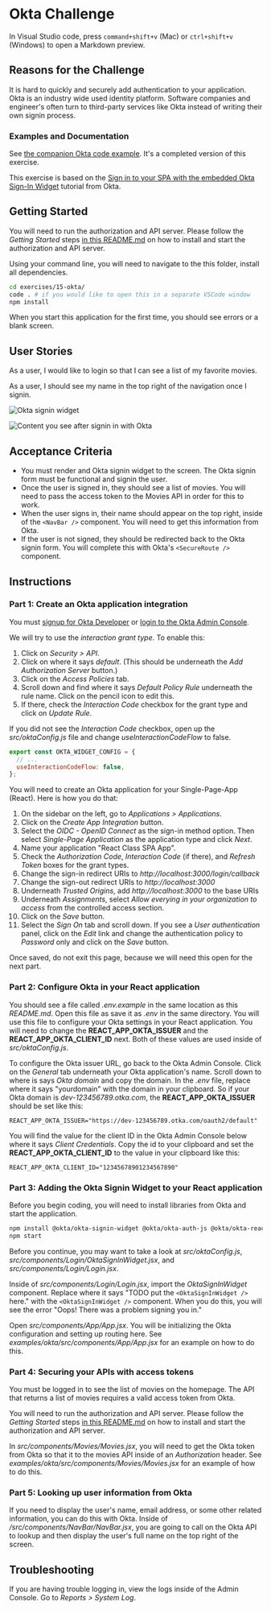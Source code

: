 # Okta Challenge

In Visual Studio code, press `command+shift+v` (Mac) or `ctrl+shift+v` (Windows) to open a Markdown preview.

## Reasons for the Challenge

It is hard to quickly and securely add authentication to your application. Okta is an industry wide used identity platform. Software companies and engineer's often turn to third-party services like Okta instead of writing their own signin process.

### Examples and Documentation

See [the companion Okta code example](../../examples/okta). It's a completed version of this exercise.

This exercise is based on the [Sign in to your SPA with the embedded Okta Sign-In Widget](https://developer.okta.com/docs/guides/sign-in-to-spa-embedded-widget/react/main/) tutorial from Okta.

## Getting Started

You will need to run the authorization and API server. Please follow the _Getting Started_ steps [in this README.md](../../authorization-server/README.md) on how to install and start the authorization and API server.

Using your command line, you will need to navigate to the this folder, install all dependencies.

```bash
cd exercises/15-okta/
code . # if you would like to open this in a separate VSCode window
npm install
```

When you start this application for the first time, you should see errors or a blank screen.

## User Stories

As a user, I would like to login so that I can see a list of my favorite movies.

As a user, I should see my name in the top right of the navigation once I signin.

![Okta signin widget](./okta-widget.png)

![Content you see after signin in with Okta](./okta-protected-content.png)

## Acceptance Criteria

- You must render and Okta signin widget to the screen. The Okta signin form must be functional and signin the user.
- Once the user is signed in, they should see a list of movies. You will need to pass the access token to the Movies API in order for this to work.
- When the user signs in, their name should appear on the top right, inside of the `<NavBar />` component. You will need to get this information from Okta.
- If the user is not signed, they should be redirected back to the Okta signin form. You will complete this with Okta's `<SecureRoute />` component.

## Instructions

### Part 1: Create an Okta application integration

You must [signup for Okta Developer](https://developer.okta.com/signup/) or [login to the Okta Admin Console](https://developer.okta.com/login/).

We will try to use the _interaction grant type_. To enable this:

1. Click on _Security > API_.
2. Click on where it says _default_. (This should be underneath the _Add Authorization Server_ button.)
3. Click on the _Access Policies_ tab.
4. Scroll down and find where it says _Default Policy Rule_ underneath the rule name. Click on the pencil icon to edit this.
5. If there, check the _Interaction Code_ checkbox for the grant type and click on _Update Rule_.

If you did not see the _Interaction Code_ checkbox, open up the _src/oktaConfig.js_ file and change _useInteractionCodeFlow_ to false.

```javascript
export const OKTA_WIDGET_CONFIG = {
  // ...
  useInteractionCodeFlow: false,
};
```

You will need to create an Okta application for your Single-Page-App (React). Here is how you do that:

1. On the sidebar on the left, go to _Applications > Applications_.
2. Click on the _Create App Integration_ button.
3. Select the _OIDC - OpenID Connect_ as the sign-in method option. Then select _Single-Page Application_ as the application type and click _Next_.
4. Name your application "React Class SPA App".
5. Check the _Authorization Code_, _Interaction Code_ (if there), and _Refresh Token_ boxes for the grant types.
6. Change the sign-in redirect URIs to _http://localhost:3000/login/callback_
7. Change the sign-out redirect URIs to _http://localhost:3000_
8. Underneath _Trusted Origins_, add _http://localhost:3000_ to the base URIs
9. Underneath _Assignments_, select _Allow everying in your organization to access_ from the controlled access section.
10. Click on the _Save_ button.
11. Select the _Sign On_ tab and scroll down. If you see a _User authentication_ panel, click on the _Edit_ link and change the authentication policy to _Password_ only and click on the _Save_ button.

Once saved, do not exit this page, because we will need this open for the next part.

### Part 2: Configure Okta in your React application

You should see a file called _.env.example_ in the same location as this _README.md_. Open this file as save it as _.env_ in the same directory. You will use this file to configure your Okta settings in your React application. You will need to change the **REACT_APP_OKTA_ISSUER** and the **REACT_APP_OKTA_CLIENT_ID** next. Both of these values are used inside of _src/oktaConfig.js_.

To configure the Okta issuer URL, go back to the Okta Admin Console. Click on the _General_ tab underneath your Okta application's name. Scroll down to where is says _Okta domain_ and copy the domain. In the _.env_ file, replace where it says "yourdomain" with the domain in your clipboard. So if your Okta domain is _dev-123456789.otka.com_, the **REACT_APP_OKTA_ISSUER** should be set like this:

```
REACT_APP_OKTA_ISSUER="https://dev-123456789.otka.com/oauth2/default"
```

You will find the value for the client ID in the Okta Admin Console below where it says _Client Credentials_. Copy the id to your clipboard and set the **REACT_APP_OKTA_CLIENT_ID** to the value in your clipboard like this:

```
REACT_APP_OKTA_CLIENT_ID="12345678901234567890"
```

### Part 3: Adding the Okta Signin Widget to your React application

Before you begin coding, you will need to install libraries from Okta and start the application.

```bash
npm install @okta/okta-signin-widget @okta/okta-auth-js @okta/okta-react
npm start
```

Before you continue, you may want to take a look at _src/oktaConfig.js_, _src/components/Login/OktaSignInWidget.jsx_, and _src/components/Login/Login.jsx_.

Inside of _src/components/Login/Login.jsx_, import the _OktaSignInWidget_ component. Replace where it says "TODO put the <code>&lt;OktaSignInWidget /&gt;</code> here." with the `<OktaSignInWidget />` component. When you do this, you will see the error "Oops! There was a problem signing you in."

Open _src/components/App/App.jsx_. You will be initializing the Okta configuration and setting up routing here. See _examples/okta/src/components/App/App.jsx_ for an example on how to do this.

### Part 4: Securing your APIs with access tokens

You must be logged in to see the list of movies on the homepage. The API that returns a list of movies requires a valid access token from Okta.

You will need to run the authorization and API server. Please follow the _Getting Started_ steps [in this README.md](../../authorization-server/README.md) on how to install and start the authorization and API server.

In _src/components/Movies/Movies.jsx_, you will need to get the Okta token from Okta so that it to the movies API inside of an _Authorization_ header. See _examples/okta/src/components/Movies/Movies.jsx_ for an example of how to do this.

### Part 5: Looking up user information from Okta

If you need to display the user's name, email address, or some other related information, you can do this with Okta. Inside of _/src/components/NavBar/NavBar.jsx_, you are going to call on the Okta API to lookup and then display the user's full name on the top right of the screen.

## Troubleshooting

If you are having trouble logging in, view the logs inside of the Admin Console. Go to _Reports > System Log_.
